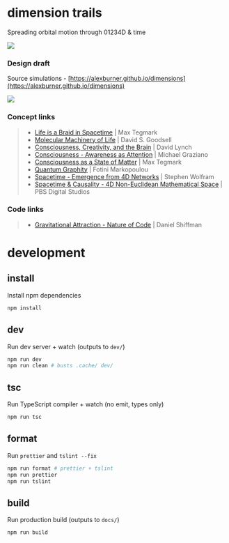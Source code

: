 # dimension trails

Spreading orbital motion through 01234D & time

[![](https://i.imgur.com/vwZKzjTl.png)](https://alexburner.github.io/dimension-trails)

### Design draft

Source simulations - [https://alexburner.github.io/dimensions](https://alexburner.github.io/dimensions)

[![](https://i.imgur.com/vMd7suLl.png)](https://i.imgur.com/vMd7suL.png)

### Concept links

> - [Life is a Braid in Spacetime](http://nautil.us/issue/9/time/life-is-a-braid-in-spacetime) | Max Tegmark
> - [Molecular Machinery of Life](http://doorofperception.com/2015/12/david-s-goodsell-the-machinery-of-life/) | David S. Goodsell
> - [Consciousness, Creativity, and the Brain](https://www.youtube.com/watch?v=z2UHLMVr4vg&feature=youtu.be&t=41) | David Lynch
> - [Consciousness - Awareness as Attention](https://aeon.co/essays/how-consciousness-works-and-why-we-believe-in-ghosts) | Michael Graziano
> - [Consciousness as a State of Matter](https://medium.com/the-physics-arxiv-blog/why-physicists-are-saying-consciousness-is-a-state-of-matter-like-a-solid-a-liquid-or-a-gas-5e7ed624986d) | Max Tegmark
> - [Quantum Graphity](http://nautil.us/issue/32/space/lets-rethink-space) | Fotini Markopoulou
> - [Spacetime - Emergence from 4D Networks](http://blog.stephenwolfram.com/2015/12/what-is-spacetime-really/) | Stephen Wolfram
> - [Spacetime & Causality - 4D Non-Euclidean Mathematical Space](https://www.youtube.com/watch?v=YycAzdtUIko) | PBS Digital Studios

### Code links

> - [Gravitational Attraction - Nature of Code](https://natureofcode.com/book/chapter-2-forces/#29-gravitational-attraction) | Daniel Shiffman

# development

## install

Install npm dependencies

```sh
npm install
```

## dev

Run dev server + watch (outputs to `dev/`)

```sh
npm run dev
npm run clean # busts .cache/ dev/
```

## tsc

Run TypeScript compiler + watch (no emit, types only)

```sh
npm run tsc
```

## format

Run `prettier` and `tslint --fix`

```sh
npm run format # prettier + tslint
npm run prettier
npm run tslint
```

## build

Run production build (outputs to `docs/`)

```sh
npm run build
```
